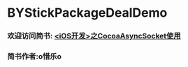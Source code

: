 # BYStickPackageDealDemo
### 欢迎访问简书: [<iOS开发>之CocoaAsyncSocket使用](http://www.jianshu.com/p/321bc95d077f)
### 简书作者:o惜乐o
